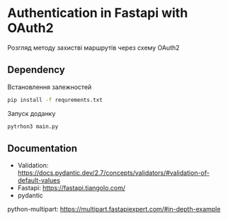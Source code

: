 # Authentication in Fastapi with OAuth2

Розгляд методу захистві маршрутів через схему OAuth2


## Dependency
Встановлення залежностей 
```bash 
pip install -f requrements.txt
```

Запуск доданку
```bash
pytrhon3 main.py 
```

## Documentation

- Validation: https://docs.pydantic.dev/2.7/concepts/validators/#validation-of-default-values
- Fastapi: https://fastapi.tiangolo.com/
- pydantic


python-multipart: https://multipart.fastapiexpert.com/#in-depth-example